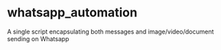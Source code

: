 # whatsapp_automation
A single script encapsulating both messages and image/video/document sending on Whatsapp
